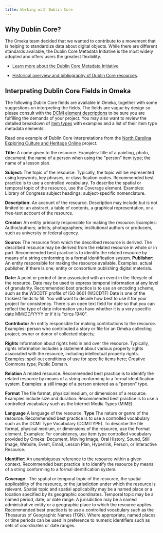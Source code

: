 ```yaml
---
title: Working with Dublin Core
---
```


Why Dublin Core?
----------

The Omeka team decided that we wanted to contribute to a movement that is helping to standardize data about digital objects. While there are different standards available, the Dublin Core Metadata Initiative is the most widely adopted and offers users the greatest flexibility.

-   [Learn more about the Dublin Core Metadata Initiative](http://dublincore.org/documents/usageguide/)

-   [Historical overview and bibliography of Dublin Core resources](http://www.oclc.org/research/activities/past/orprojects/dublincore/default.htm).

Interpreting Dublin Core Fields in Omeka 
--------------------------------------------------------

The following Dublin Core fields are available in Omeka, together with some suggestions on interpreting the fields. The fields are vague by design so please consult with the [DCMI element descriptions](http://dublincore.org/documents/usageguide/elements.shtml) to be sure you are fulfilling the demands of your project. You may also want to review the detailed breakdown of [item types](/Item_Types.md) with examples and a list of their item type metadata elements.

Read one example of Dublin Core interpretations from the [North Carolina Exploring Culture and Heritage Online](http://www.digitalnc.org/about/participate/describe/) project.

**Title:** A name given to the resource. Examples: title of a painting, photo, document; the name of a person when using the "person" item type; the name of a lesson plan.

**Subject:** The topic of the resource. Typically, the topic will be represented using keywords, key phrases, or classification codes. Recommended best practice is to use a controlled vocabulary. To describe the spatial or temporal topic of the resource, use the Coverage element. Examples: Library of Congress subject headings; subject-specific nomenclature.

**Description:** An account of the resource. Description may include but is not limited to: an abstract, a table of contents, a graphical representation, or a free-text account of the resource. 

**Creator:** An entity primarily responsible for making the resource. Examples: Author/authors; artists; photographers; institutional authors or producers, such as university or federal agency.

**Source:** The resource from which the described resource is derived. The described resource may be derived from the related resource in whole or in part. Recommended best practice is to identify the related resource by means of a string conforming to a formal identification system. 
**Publisher:** An entity responsible for making the resource available. Examples: actual publisher, if there is one; entity or consortium publishing digital materials.

**Date:** A point or period of time associated with an event in the lifecycle of the resource. Date may be used to express temporal information at any level of granularity. Recommended best practice is to use an encoding scheme, such as the W3CDTF profile of ISO 8601 (W3CDTF) Date is one of the trickiest fields to fill. You will want to decide how best to use it for your project for consistency. There is an open text field for date so that you can reflect the type of date information you have whether it is a very specific date MM/DD/YYYY or if it is "circa 1940".

**Contributor** An entity responsible for making contributions to the resource. Examples: person who contributed a story or file for an Omeka collecting project; owner or donor of collected objects;

**Rights** Information about rights held in and over the resource. Typically, rights information includes a statement about various property rights associated with the resource, including intellectual property rights. Examples: spell out conditions of use for specific items here; Creative Commons type; Public Domain.

**Relation** A related resource. Recommended best practice is to identify the related resource by means of a string conforming to a formal identification system. Examples: a still image of a person entered as a "person" type.

**Format** The file format, physical medium, or dimensions of a resource. Examples include size and duration. Recommended best practice is to use a controlled vocabulary such as the Internet Media Types (MIME).

**Language** A language of the resource. 
**Type** The nature or genre of the resource. Recommended best practice is to use a controlled vocabulary such as the DCMI Type Vocabulary (DCMITYPE). To describe the file format, physical medium, or dimensions of the resource, use the Format element. Examples: For consistency, use item type controlled vocabulary provided by Omeka: Document, Moving Image, Oral History, Sound, Still Image, Website, Event, Email, Lesson Plan, Hyperlink, Person, or Interactive Resource.

**Identifier**: An unambiguous reference to the resource within a given context. Recommended best practice is to identify the resource by means of a string conforming to a formal identification system.

**Coverage** : The spatial or temporal topic of the resource, the spatial applicability of the resource, or the jurisdiction under which the resource is relevant. Spatial topic and spatial applicability may be a named place or a location specified by its geographic coordinates. Temporal topic may be a named period, date, or date range. A jurisdiction may be a named administrative entity or a geographic place to which the resource applies. Recommended best practice is to use a controlled vocabulary such as the Thesaurus of Geographic Names (TGN). Where appropriate, named places or time periods can be used in preference to numeric identifiers such as sets of coordinates or date ranges.
